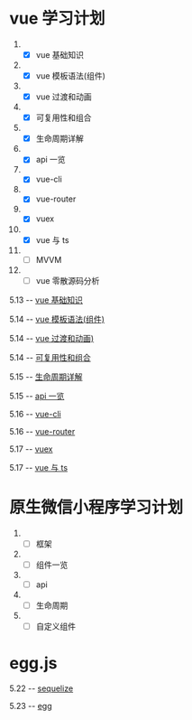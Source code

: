 # vue 学习计划

1. - [x] vue 基础知识
2. - [x] vue 模板语法(组件)
3. - [x] vue 过渡和动画
4. - [x] 可复用性和组合
5. - [x] 生命周期详解
6. - [x] api 一览
7. - [x] vue-cli
8. - [x] vue-router
9. - [x] vuex
10. - [x] vue 与 ts
11. - [ ] MVVM
12. - [ ] vue 零散源码分析

5.13 -- [vue 基础知识](./vue/基础知识.md)

5.14 -- [vue 模板语法(组件)](./vue/vue组件.md)

5.14 -- [vue 过渡和动画)](./vue/过度和动画.md)

5.14 -- [可复用性和组合](./vue/复用和组合.md)

5.15 -- [生命周期详解](./vue/生命周期.md)

5.15 -- [api 一览](./vue/api一览.md)

5.16 -- [vue-cli](./vue/vue-cli.md)

5.16 -- [vue-router](./vue/vue-router.md)

5.17 -- [vuex](./vue/vuex.md)

5.17 -- [vue 与 ts](./vue/vue-property-decorator.md)

# 原生微信小程序学习计划

1. -[ ] 框架
1. -[ ] 组件一览
1. -[ ] api
1. -[ ] 生命周期
1. -[ ] 自定义组件

# egg.js

5.22 -- [sequelize](./egg/sequelize.md)

5.23 -- [egg](./egg/egg.md)
